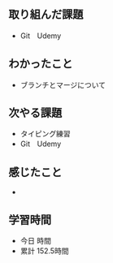 ## 取り組んだ課題
- Git　Udemy
## わかったこと
- ブランチとマージについて
## 次やる課題
- タイピング練習
- Git　Udemy
## 感じたこと
- 
## 学習時間
- 今日 時間
- 累計 152.5時間
